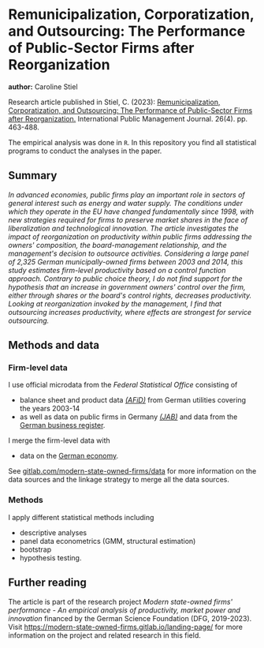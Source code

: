 # Remunicipalization, Corporatization, and Outsourcing: The Performance of Public-Sector Firms after Reorganization

**author:** Caroline Stiel

Research article published in Stiel, C. (2023): [Remunicipalization, Corporatization, and Outsourcing: The Performance of Public-Sector Firms after Reorganization.](https://doi.org/10.1080/10967494.2022.2038317) International Public Management Journal. 26(4). pp. 463-488.

The empirical analysis was done in `R`. In this repository you find all statistical programs to conduct the analyses in the paper.

## Summary

_In advanced economies, public firms play an important role in sectors of general interest such as energy and water supply. The conditions under which they operate in the EU have changed fundamentally since 1998, with new strategies required for firms to preserve market shares in the face of liberalization and technological innovation. The article investigates the impact of reorganization on productivity within public firms addressing the owners' composition, the board-management relationship, and the management's decision to outsource activities. Considering a large panel of 2,325 German municipally-owned firms between 2003 and 2014, this study estimates firm-level productivity based on a control function approach. Contrary to public choice theory, I do not find support for the hypothesis that an increase in government owners' control over the firm, either through shares or the board's control rights, decreases productivity. Looking at reorganization invoked by the management, I find that outsourcing increases productivity, where effects are strongest for service outsourcing._

## Methods and data

### Firm-level data

I use official microdata from the _Federal Statistical Office_ consisting of

- balance sheet and product data [_(AFiD)_](https://gitlab.com/modern-state-owned-firms/data/afid-data) from German utilities covering the years 2003-14
- as well as data on public firms in Germany [_(JAB)_](https://doi.org/10.21242/71811.2016.00.00.1.1.0) and data from the [German business register](https://doi.org/10.21242/52121.2014.00.00.1.1.0).

I merge the firm-level data with 

-  data on the [German economy](https://gitlab.com/modern-state-owned-firms/data/data-german-economy).

See [gitlab.com/modern-state-owned-firms/data](https://gitlab.com/modern-state-owned-firms/data) for more information on the data sources and the linkage strategy to merge all the data sources.

### Methods

I apply different statistical methods including 

- descriptive analyses
- panel data econometrics (GMM, structural estimation)
- bootstrap
- hypothesis testing.

## Further reading

The article is part of the research project _Modern state-owned firms' performance - An empirical analysis of productivity, market power and innovation_ financed by the German Science Foundation (DFG, 2019-2023). Visit https://modern-state-owned-firms.gitlab.io/landing-page/ for more information on the project and related research in this field.

